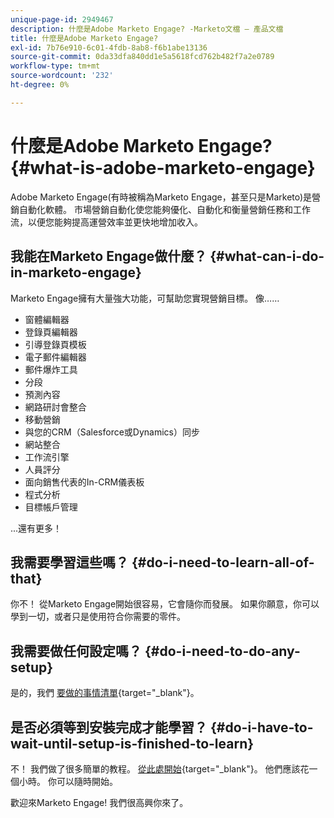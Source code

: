 ```yaml
---
unique-page-id: 2949467
description: 什麼是Adobe Marketo Engage? -Marketo文檔 — 產品文檔
title: 什麼是Adobe Marketo Engage?
exl-id: 7b76e910-6c01-4fdb-8ab8-f6b1abe13136
source-git-commit: 0da33dfa840dd1e5a5618fcd762b482f7a2e0789
workflow-type: tm+mt
source-wordcount: '232'
ht-degree: 0%

---
```


# 什麼是Adobe Marketo Engage? {#what-is-adobe-marketo-engage}

Adobe Marketo Engage(有時被稱為Marketo Engage，甚至只是Marketo)是營銷自動化軟體。 市場營銷自動化使您能夠優化、自動化和衡量營銷任務和工作流，以便您能夠提高運營效率並更快地增加收入。

## 我能在Marketo Engage做什麼？ {#what-can-i-do-in-marketo-engage}

Marketo Engage擁有大量強大功能，可幫助您實現營銷目標。 像……

* 窗體編輯器
* 登錄頁編輯器
* 引導登錄頁模板
* 電子郵件編輯器
* 郵件爆炸工具
* 分段
* 預測內容
* 網路研討會整合
* 移動營銷
* 與您的CRM（Salesforce或Dynamics）同步
* 網站整合
* 工作流引擎
* 人員評分
* 面向銷售代表的In-CRM儀表板
* 程式分析
* 目標帳戶管理

...還有更多！

## 我需要學習這些嗎？ {#do-i-need-to-learn-all-of-that}

你不！ 從Marketo Engage開始很容易，它會隨你而發展。 如果你願意，你可以學到一切，或者只是使用符合你需要的零件。

## 我需要做任何設定嗎？ {#do-i-need-to-do-any-setup}

是的，我們 [要做的事情清單](/help/marketo/getting-started/setup-steps/setup-checklist.md){target=&quot;_blank&quot;}。

## 是否必須等到安裝完成才能學習？ {#do-i-have-to-wait-until-setup-is-finished-to-learn}

不！ 我們做了很多簡單的教程。 [從此處開始](/help/marketo/getting-started/quick-wins/get-set-up-and-add-a-person.md){target=&quot;_blank&quot;}。 他們應該花一個小時。 你可以隨時開始。

歡迎來Marketo Engage! 我們很高興你來了。

